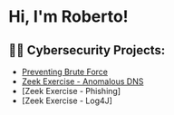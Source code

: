 <h1>Hi, I'm Roberto!

<h2>👨‍💻 Cybersecurity Projects:</h2>

- [Preventing Brute Force](https://github.com/RMBaez/Snort-Challenge/blob/main/README.md)
- [Zeek Exercise - Anomalous DNS](https://github.com/RMBaez/Zeek-Exercises/blob/main/README.md)
- [Zeek Exercise - Phishing]
- [Zeek Exercise - Log4J]

